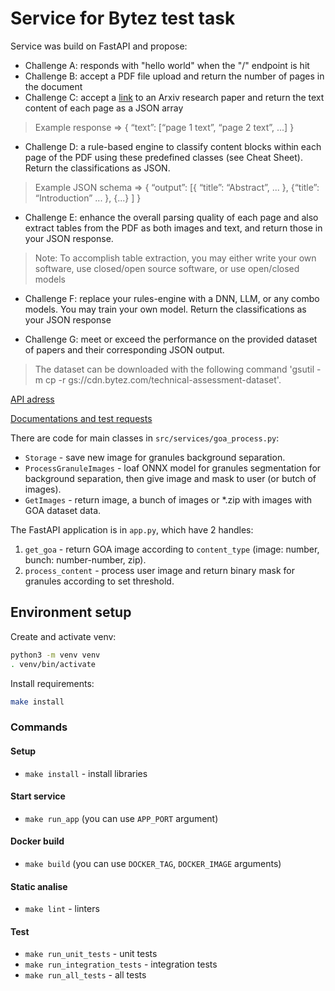# Service for Bytez test task


Service was build on FastAPI and propose:
* Challenge A: responds with "hello world" when the "/" endpoint is hit
* Challenge B: accept a PDF file upload and return the number of pages in the document
* Challenge C: accept a [link](https://arxiv.org/pdf/2101.08809) to an Arxiv research paper and return the text content of each page as a JSON array

> Example response => { “text”: [“page 1 text”, “page 2 text”, ...] }

* Challenge D: a rule-based engine to classify content blocks within each page of the PDF using these predefined 
classes (see Cheat Sheet). Return the classifications as JSON.

> Example JSON schema => { “output”: [{ “title”: “Abstract”, ... }, {“title”: “Introduction” ... }, {...} ] }

* Challenge E: enhance the overall parsing quality of each page and also extract tables from the PDF as both images and
text, and return those in your JSON response.

> Note: To accomplish table extraction, you may either write your own
software, use closed/open source software, or use open/closed models

* Challenge F: replace your rules-engine with a DNN, LLM, or any combo models. You may train your own model. 
Return the classifications as your JSON response

* Challenge G: meet or exceed the performance on the provided dataset of papers and their corresponding JSON output.

> The dataset can be downloaded with the following command 'gsutil -m cp -r gs://cdn.bytez.com/technical-assessment-dataset'.


[API adress](https://logicyield.org/GOA)

[Documentations and test requests](https://logicyield.org/GOA/docs)
 
There are code for main classes in `src/services/goa_process.py`:
* `Storage` - save new image for granules background separation.
* `ProcessGranuleImages` - loaf ONNX model for granules segmentation for background separation, then give image and mask to user (or butch of images).
* `GetImages` - return image, a bunch of images or *.zip with images with GOA dataset data.

The FastAPI application is in `app.py`, which have 2 handles:
1. `get_goa` - return GOA image according to `content_type` (image: number, bunch: number-number, zip).
2. `process_content` - process user image and return binary mask for granules according to set threshold.


## Environment setup

Create and activate venv:

```bash
python3 -m venv venv
. venv/bin/activate
```

Install requirements:

```bash
make install
```

### Commands

#### Setup
* `make install` - install libraries

#### Start service
* `make run_app` (you can use `APP_PORT` argument)

#### Docker build
* `make build` (you can use `DOCKER_TAG`, `DOCKER_IMAGE` arguments)

#### Static analise 
* `make lint` - linters

#### Test
* `make run_unit_tests` - unit tests
* `make run_integration_tests` - integration tests
* `make run_all_tests` - all tests

